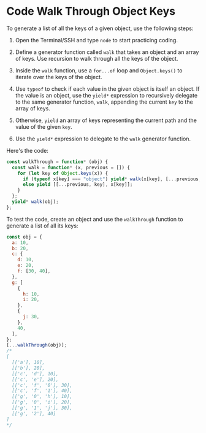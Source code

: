 # Code Walk Through Object Keys

To generate a list of all the keys of a given object, use the following steps:

1. Open the Terminal/SSH and type `node` to start practicing coding.

2. Define a generator function called `walk` that takes an object and an array of keys. Use recursion to walk through all the keys of the object.

3. Inside the `walk` function, use a `for...of` loop and `Object.keys()` to iterate over the keys of the object.

4. Use `typeof` to check if each value in the given object is itself an object. If the value is an object, use the `yield*` expression to recursively delegate to the same generator function, `walk`, appending the current `key` to the array of keys.

5. Otherwise, `yield` an array of keys representing the current path and the value of the given `key`.

6. Use the `yield*` expression to delegate to the `walk` generator function.

Here's the code:

```js
const walkThrough = function* (obj) {
  const walk = function* (x, previous = []) {
    for (let key of Object.keys(x)) {
      if (typeof x[key] === "object") yield* walk(x[key], [...previous, key]);
      else yield [[...previous, key], x[key]];
    }
  };
  yield* walk(obj);
};
```

To test the code, create an object and use the `walkThrough` function to generate a list of all its keys:

```js
const obj = {
  a: 10,
  b: 20,
  c: {
    d: 10,
    e: 20,
    f: [30, 40],
  },
  g: [
    {
      h: 10,
      i: 20,
    },
    {
      j: 30,
    },
    40,
  ],
};
[...walkThrough(obj)];
/*
[
  [['a'], 10],
  [['b'], 20],
  [['c', 'd'], 10],
  [['c', 'e'], 20],
  [['c', 'f', '0'], 30],
  [['c', 'f', '1'], 40],
  [['g', '0', 'h'], 10],
  [['g', '0', 'i'], 20],
  [['g', '1', 'j'], 30],
  [['g', '2'], 40]
]
*/
```
